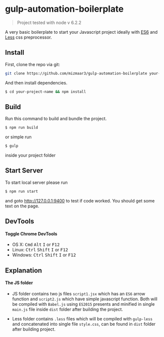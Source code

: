 # gulp-automation-boilerplate

> Project tested with node v 6.2.2

A very basic boilerplate to start your Javascript project ideally with [ES6](https://babeljs.io/docs/learn-es2015/) and [Less](http://lesscss.org/) css preprocessor.

## Install

First, clone the repo via git:

```bash
git clone https://github.com/mizmaar3/gulp-automation-boilerplate your-project-name
```

And then install dependencies.

```bash
$ cd your-project-name && npm install
```


## Build

Run this command to build and bundle the project.

```bash
$ npm run build
```

or simple run

```bash
$ gulp
```

inside your project folder


## Start Server

To start local server please run

```bash
$ npm run start
```

and goto http://127.0.0.1:9400 to test if code worked. You should get some text on the page.


## DevTools

#### Toggle Chrome DevTools

- OS X: <kbd>Cmd</kbd> <kbd>Alt</kbd> <kbd>I</kbd> or <kbd>F12</kbd>
- Linux: <kbd>Ctrl</kbd> <kbd>Shift</kbd> <kbd>I</kbd> or <kbd>F12</kbd>
- Windows: <kbd>Ctrl</kbd> <kbd>Shift</kbd> <kbd>I</kbd> or <kbd>F12</kbd>


## Explanation

#### The JS folder

- JS folder contains two js files `script1.jsx` which has an `ES6` arrow function and `script2.js` which have simple javascript function. Both will be compiled with `Babel.js` using `ES2015` presents and minified in single `main.js` file inside `dist` folder after building the project.

- Less folder contains `.less` files which will be compiled with `gulp-less` and concatenated into single file `style.css`, can be found in `dist` folder after building project.
